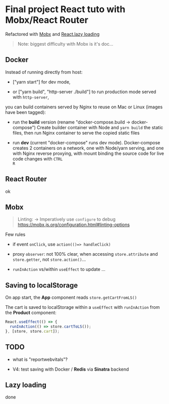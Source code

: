 # Final project React tuto with Mobx/React Router

Refactored with [Mobx](https://mobx.js.org/README.html) and [React.lazy loading](https://fr.reactjs.org/docs/code-splitting.html)

> Note: biggest difficulty with Mobx is it's doc...

## Docker

Instead of running directly from host:

- ["yarn start"] for dev mode,

- or ["yarn build", "http-server ./build"] to run production mode served with `http-server`,

you can build containers served by Nginx to reuse on Mac or Linux (images have been tagged):

- run the **build** version (rename "docker-compose.build -> docker-compose") Create builder container with Node and `yarn build` the static files, then run Nginx container to serve the copied static files

- run **dev** (current "docker-compose" runs dev mode). Docker-compose creates 2 containers on a network, one with Node/yarn serving, and one with Nginx reverse proxying, with mount binding the source code for live code changes with <code>CTRL R</code>

## React Router

ok

## Mobx

> Linting: -> Imperatively use `configure` to debug <https://mobx.js.org/configuration.html#linting-options>

Few rules

- if event `onClick`, use `action(()=> handleClick)`

- proxy `observer`: not 100% clear, when accessing `store.attribute` and `store.getter`, not `store.action()`...

- `runInAction` vs/within `useEffect` to update ...

## Saving to localStorage

On app start, the **App** component reads `store.getCartFromLS()`

The cart is saved to localStorage within a `useEffect` with `runInAction` from the **Product** component:

```js
React.useEffect(() => {
  runInAction(() => store.cartToLS());
}, [store, store.cart]);
```

## TODO

- what is "reportwebvitals"?

- V4: test saving with Docker / **Redis** via **Sinatra** backend

## Lazy loading

done
